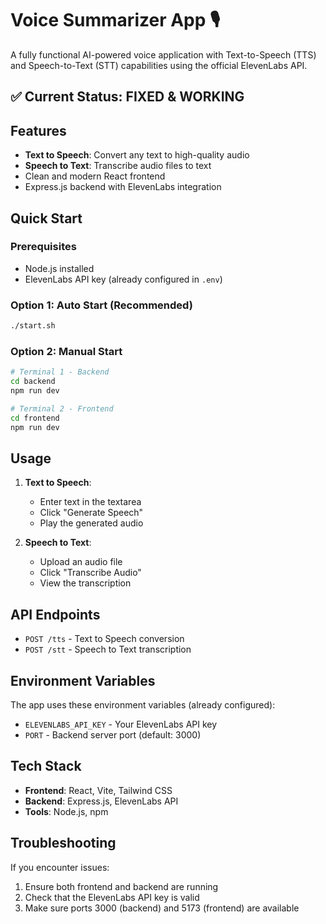 # Voice Summarizer App 🎙️

A fully functional AI-powered voice application with Text-to-Speech (TTS) and Speech-to-Text (STT) capabilities using the official ElevenLabs API.

## ✅ Current Status: **FIXED & WORKING**

## Features

- **Text to Speech**: Convert any text to high-quality audio
- **Speech to Text**: Transcribe audio files to text
- Clean and modern React frontend
- Express.js backend with ElevenLabs integration

## Quick Start

### Prerequisites
- Node.js installed
- ElevenLabs API key (already configured in `.env`)

### Option 1: Auto Start (Recommended)
```bash
./start.sh
```

### Option 2: Manual Start
```bash
# Terminal 1 - Backend
cd backend
npm run dev

# Terminal 2 - Frontend  
cd frontend
npm run dev
```

## Usage

1. **Text to Speech**: 
   - Enter text in the textarea
   - Click "Generate Speech"
   - Play the generated audio

2. **Speech to Text**:
   - Upload an audio file
   - Click "Transcribe Audio" 
   - View the transcription

## API Endpoints

- `POST /tts` - Text to Speech conversion
- `POST /stt` - Speech to Text transcription

## Environment Variables

The app uses these environment variables (already configured):
- `ELEVENLABS_API_KEY` - Your ElevenLabs API key
- `PORT` - Backend server port (default: 3000)

## Tech Stack

- **Frontend**: React, Vite, Tailwind CSS
- **Backend**: Express.js, ElevenLabs API
- **Tools**: Node.js, npm

## Troubleshooting

If you encounter issues:
1. Ensure both frontend and backend are running
2. Check that the ElevenLabs API key is valid
3. Make sure ports 3000 (backend) and 5173 (frontend) are available